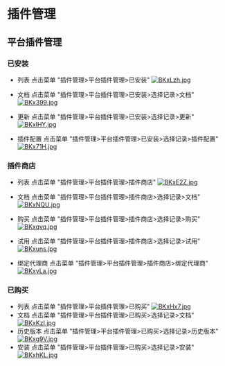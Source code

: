 # 插件管理

## 平台插件管理
### 已安装
* 列表 点击菜单 "插件管理>平台插件管理>已安装"
[![BKxLzh.jpg](https://v1.ax1x.com/2022/10/14/BKxLzh.jpg)](https://x.imgtu.com/i/BKxLzh)

* 文档 点击菜单 "插件管理>平台插件管理>已安装>选择记录>文档"
[![BKx399.jpg](https://v1.ax1x.com/2022/10/14/BKx399.jpg)](https://x.imgtu.com/i/BKx399)

* 更新 点击菜单 "插件管理>平台插件管理>已安装>选择记录>更新"
[![BKxlHY.jpg](https://v1.ax1x.com/2022/10/14/BKxlHY.jpg)](https://x.imgtu.com/i/BKxlHY)

* 插件配置 点击菜单 "插件管理>平台插件管理>已安装>选择记录>插件配置"
[![BKx71H.jpg](https://v1.ax1x.com/2022/10/14/BKx71H.jpg)](https://x.imgtu.com/i/BKx71H)

### 插件商店
* 列表 点击菜单 "插件管理>平台插件管理>插件商店"
[![BKxE2Z.jpg](https://v1.ax1x.com/2022/10/14/BKxE2Z.jpg)](https://x.imgtu.com/i/BKxE2Z)

* 文档 点击菜单 "插件管理>平台插件管理>插件商店>选择记录>文档"
[![BKxNQU.jpg](https://v1.ax1x.com/2022/10/14/BKxNQU.jpg)](https://x.imgtu.com/i/BKxNQU)

* 购买 点击菜单 "插件管理>平台插件管理>插件商店>选择记录>购买"
[![BKxqvq.jpg](https://v1.ax1x.com/2022/10/14/BKxqvq.jpg)](https://x.imgtu.com/i/BKxqvq)

* 试用 点击菜单 "插件管理>平台插件管理>插件商店>选择记录>试用"
[![BKxuns.jpg](https://v1.ax1x.com/2022/10/14/BKxuns.jpg)](https://x.imgtu.com/i/BKxuns)

* 绑定代理商 点击菜单 "插件管理>平台插件管理>插件商店>绑定代理商"
[![BKxyLa.jpg](https://v1.ax1x.com/2022/10/14/BKxyLa.jpg)](https://x.imgtu.com/i/BKxyLa)

### 已购买
* 列表 点击菜单 "插件管理>平台插件管理>已购买"
[![BKxHx7.jpg](https://v1.ax1x.com/2022/10/14/BKxHx7.jpg)](https://x.imgtu.com/i/BKxHx7)
* 文档 点击菜单 "插件管理>平台插件管理>已购买>选择记录>文档"
[![BKxKzI.jpg](https://v1.ax1x.com/2022/10/14/BKxKzI.jpg)](https://x.imgtu.com/i/BKxKzI)
* 历史版本 点击菜单 "插件管理>平台插件管理>已购买>选择记录>历史版本"
[![BKxg9V.jpg](https://v1.ax1x.com/2022/10/14/BKxg9V.jpg)](https://x.imgtu.com/i/BKxg9V)
* 安装 点击菜单 "插件管理>平台插件管理>已购买>选择记录>安装"
[![BKxhKL.jpg](https://v1.ax1x.com/2022/10/14/BKxhKL.jpg)](https://x.imgtu.com/i/BKxhKL)